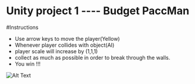 # Unity project 1 ---- Budget PaccMan

#Instructions 
* Use arrow keys to move the player(Yellow)
* Whenever player collides with object(AI)
* player scale will increase by (1,1,1)
* collect as much as possible in order to break through the walls.
* You win !!!

![Alt Text](https://media.giphy.com/media/3ov9k0bmJr4j8cYOLS/giphy.gif)
			

